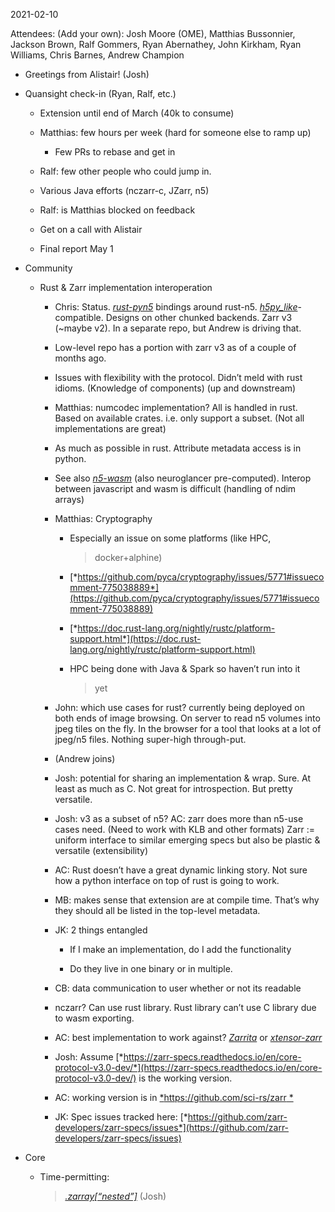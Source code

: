 <span id="anchor-27"></span>2021-02-10

Attendees: (Add your own): Josh Moore (OME), Matthias Bussonnier,
Jackson Brown, Ralf Gommers, Ryan Abernathey, John Kirkham, Ryan
Williams, Chris Barnes, Andrew Champion

-   Greetings from Alistair! (Josh)

-   Quansight check-in (Ryan, Ralf, etc.)

    -   Extension until end of March (40k to consume)

    -   Matthias: few hours per week (hard for someone else to ramp up)

        -   Few PRs to rebase and get in

    -   Ralf: few other people who could jump in.

    -   Various Java efforts (nczarr-c, JZarr, n5)

    -   Ralf: is Matthias blocked on feedback

    -   Get on a call with Alistair

    -   Final report May 1

-   Community

    -   Rust & Zarr implementation interoperation

        -   Chris: Status.
            [*rust-pyn5*](https://github.com/pattonw/rust-pyn5) bindings
            around rust-n5.
            [*h5py_like*](https://github.com/clbarnes/h5py_like)-compatible.
            Designs on other chunked backends. Zarr v3 (\~maybe v2). In
            a separate repo, but Andrew is driving that.

        -   Low-level repo has a portion with zarr v3 as of a couple of
            months ago.

        -   Issues with flexibility with the protocol. Didn’t meld with
            rust idioms. (Knowledge of components) (up and downstream)

        -   Matthias: numcodec implementation? All is handled in rust.
            Based on available crates. i.e. only support a subset. (Not
            all implementations are great)

        -   As much as possible in rust. Attribute metadata access is in
            python.

        -   See also [*n5-wasm*](https://github.com/aschampion/n5-wasm)
            (also neuroglancer pre-computed). Interop between javascript
            and wasm is difficult (handling of ndim arrays)

        -   Matthias: Cryptography

            -   Especially an issue on some platforms (like HPC,
                > docker+alphine)

            -   [*https://github.com/pyca/cryptography/issues/5771#issuecomment-775038889*](https://github.com/pyca/cryptography/issues/5771#issuecomment-775038889)

            -   [*https://doc.rust-lang.org/nightly/rustc/platform-support.html*](https://doc.rust-lang.org/nightly/rustc/platform-support.html)

            -   HPC being done with Java & Spark so haven’t run into it
                > yet

        -   John: which use cases for rust? currently being deployed on
            both ends of image browsing. On server to read n5 volumes
            into jpeg tiles on the fly. In the browser for a tool that
            looks at a lot of jpeg/n5 files. Nothing super-high
            through-put.

        -   (Andrew joins)

        -   Josh: potential for sharing an implementation & wrap. Sure.
            At least as much as C. Not great for introspection. But
            pretty versatile.

        -   Josh: v3 as a subset of n5? AC: zarr does more than n5-use
            cases need. (Need to work with KLB and other formats) Zarr
            := uniform interface to similar emerging specs but also be
            plastic & versatile (extensibility)

        -   AC: Rust doesn’t have a great dynamic linking story. Not
            sure how a python interface on top of rust is going to work.

        -   MB: makes sense that extension are at compile time. That’s
            why they should all be listed in the top-level metadata.

        -   JK: 2 things entangled

            -   If I make an implementation, do I add the functionality

            -   Do they live in one binary or in multiple.

        -   CB: data communication to user whether or not its readable

        -   nczarr? Can use rust library. Rust library can’t use C
            library due to wasm exporting.

        -   AC: best implementation to work against?
            [*Zarrita*](https://github.com/alimanfoo/zarrita) or
            [*xtensor-zarr*](https://github.com/xtensor-stack/xtensor-zarr)

        -   Josh: Assume
            [*https://zarr-specs.readthedocs.io/en/core-protocol-v3.0-dev/*](https://zarr-specs.readthedocs.io/en/core-protocol-v3.0-dev/)
            is the working version.

        -   AC: working version is in [*https://github.com/sci-rs/zarr
            *](https://github.com/sci-rs/zarr)

        -   JK: Spec issues tracked here:
            [*https://github.com/zarr-developers/zarr-specs/issues*](https://github.com/zarr-developers/zarr-specs/issues)

-   Core

    -   Time-permitting:
        > [*.zarray\[“nested”\]*](https://gitter.im/zarr-developers/community?at=601d471fc83ec358be27944f)
        > (Josh)

